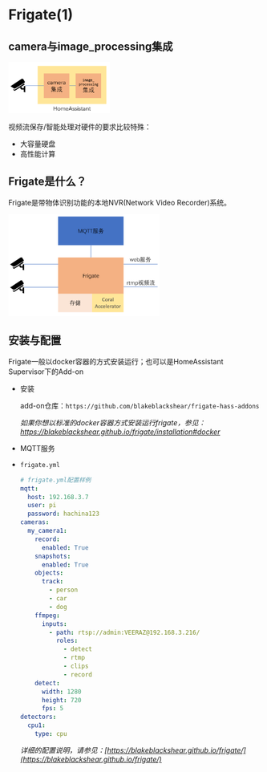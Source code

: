 # Frigate(1)

## camera与image_processing集成

<img src="images/ha_camera.png" width="40%">

视频流保存/智能处理对硬件的要求比较特殊：
- 大容量硬盘
- 高性能计算

## Frigate是什么？

Frigate是带物体识别功能的本地NVR(Network Video Recorder)系统。

<img src="images/frigate.png" width="60%">


## 安装与配置

Frigate一般以docker容器的方式安装运行；也可以是HomeAssistant Supervisor下的Add-on

- 安装

    add-on仓库：`https://github.com/blakeblackshear/frigate-hass-addons`

    *如果你想以标准的docker容器方式安装运行frigate，参见：https://blakeblackshear.github.io/frigate/installation#docker*

- MQTT服务

- `frigate.yml`

    ```yaml
    # frigate.yml配置样例
    mqtt:
      host: 192.168.3.7
      user: pi
      password: hachina123
    cameras:
      my_camera1:
        record:
          enabled: True
        snapshots:
          enabled: True
        objects:
          track:
            - person
            - car
            - dog
        ffmpeg:
          inputs:
            - path: rtsp://admin:VEERAZ@192.168.3.216/
              roles:
                - detect
                - rtmp
                - clips
                - record
        detect:
          width: 1280
          height: 720
          fps: 5
    detectors:
      cpu1:
        type: cpu
    ```

    *详细的配置说明，请参见：[https://blakeblackshear.github.io/frigate/](https://blakeblackshear.github.io/frigate/)*
    
